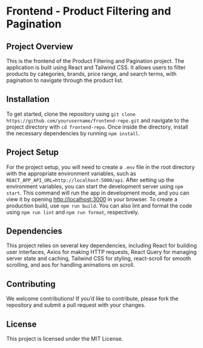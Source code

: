 # Frontend - Product Filtering and Pagination

## Project Overview

This is the frontend of the Product Filtering and Pagination project. The application is built using React and Tailwind CSS. It allows users to filter products by categories, brands, price range, and search terms, with pagination to navigate through the product list.

## Installation

To get started, clone the repository using `git clone https://github.com/yourusername/frontend-repo.git` and navigate to the project directory with `cd frontend-repo`. Once inside the directory, install the necessary dependencies by running `npm install`.

## Project Setup

For the project setup, you will need to create a `.env` file in the root directory with the appropriate environment variables, such as `REACT_APP_API_URL=http://localhost:5000/api`. After setting up the environment variables, you can start the development server using `npm start`. This command will run the app in development mode, and you can view it by opening [http://localhost:3000](http://localhost:3000) in your browser. To create a production build, use `npm run build`. You can also lint and format the code using `npm run lint` and `npm run format`, respectively.

## Dependencies

This project relies on several key dependencies, including React for building user interfaces, Axios for making HTTP requests, React Query for managing server state and caching, Tailwind CSS for styling, react-scroll for smooth scrolling, and aos for handling animations on scroll.

## Contributing

We welcome contributions! If you’d like to contribute, please fork the repository and submit a pull request with your changes.

## License

This project is licensed under the MIT License.
